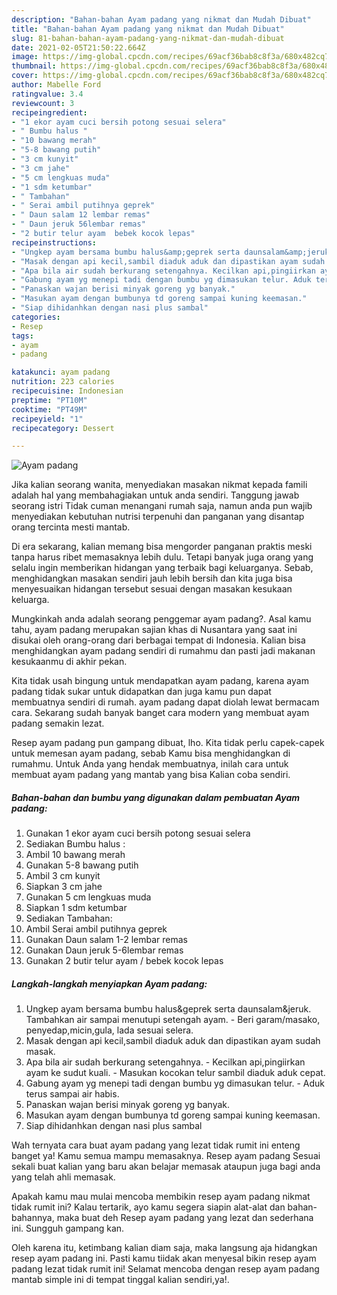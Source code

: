 ```yaml
---
description: "Bahan-bahan Ayam padang yang nikmat dan Mudah Dibuat"
title: "Bahan-bahan Ayam padang yang nikmat dan Mudah Dibuat"
slug: 81-bahan-bahan-ayam-padang-yang-nikmat-dan-mudah-dibuat
date: 2021-02-05T21:50:22.664Z
image: https://img-global.cpcdn.com/recipes/69acf36bab8c8f3a/680x482cq70/ayam-padang-foto-resep-utama.jpg
thumbnail: https://img-global.cpcdn.com/recipes/69acf36bab8c8f3a/680x482cq70/ayam-padang-foto-resep-utama.jpg
cover: https://img-global.cpcdn.com/recipes/69acf36bab8c8f3a/680x482cq70/ayam-padang-foto-resep-utama.jpg
author: Mabelle Ford
ratingvalue: 3.4
reviewcount: 3
recipeingredient:
- "1 ekor ayam cuci bersih potong sesuai selera"
- " Bumbu halus "
- "10 bawang merah"
- "5-8 bawang putih"
- "3 cm kunyit"
- "3 cm jahe"
- "5 cm lengkuas muda"
- "1 sdm ketumbar"
- " Tambahan"
- " Serai ambil putihnya geprek"
- " Daun salam 12 lembar remas"
- " Daun jeruk 56lembar remas"
- "2 butir telur ayam  bebek kocok lepas"
recipeinstructions:
- "Ungkep ayam bersama bumbu halus&amp;geprek serta daunsalam&amp;jeruk. Tambahkan air sampai menutupi setengah ayam. Beri garam/masako, penyedap,micin,gula, lada sesuai selera."
- "Masak dengan api kecil,sambil diaduk aduk dan dipastikan ayam sudah masak."
- "Apa bila air sudah berkurang setengahnya. Kecilkan api,pingiirkan ayam ke sudut kuali. Masukan kocokan telur sambil diaduk aduk cepat."
- "Gabung ayam yg menepi tadi dengan bumbu yg dimasukan telur. Aduk terus sampai air habis."
- "Panaskan wajan berisi minyak goreng yg banyak."
- "Masukan ayam dengan bumbunya td goreng sampai kuning keemasan."
- "Siap dihidanhkan dengan nasi plus sambal"
categories:
- Resep
tags:
- ayam
- padang

katakunci: ayam padang 
nutrition: 223 calories
recipecuisine: Indonesian
preptime: "PT10M"
cooktime: "PT49M"
recipeyield: "1"
recipecategory: Dessert

---
```



![Ayam padang](https://img-global.cpcdn.com/recipes/69acf36bab8c8f3a/680x482cq70/ayam-padang-foto-resep-utama.jpg)

Jika kalian seorang wanita, menyediakan masakan nikmat kepada famili adalah hal yang membahagiakan untuk anda sendiri. Tanggung jawab seorang istri Tidak cuman menangani rumah saja, namun anda pun wajib menyediakan kebutuhan nutrisi terpenuhi dan panganan yang disantap orang tercinta mesti mantab.

Di era  sekarang, kalian memang bisa mengorder panganan praktis meski tanpa harus ribet memasaknya lebih dulu. Tetapi banyak juga orang yang selalu ingin memberikan hidangan yang terbaik bagi keluarganya. Sebab, menghidangkan masakan sendiri jauh lebih bersih dan kita juga bisa menyesuaikan hidangan tersebut sesuai dengan masakan kesukaan keluarga. 



Mungkinkah anda adalah seorang penggemar ayam padang?. Asal kamu tahu, ayam padang merupakan sajian khas di Nusantara yang saat ini disukai oleh orang-orang dari berbagai tempat di Indonesia. Kalian bisa menghidangkan ayam padang sendiri di rumahmu dan pasti jadi makanan kesukaanmu di akhir pekan.

Kita tidak usah bingung untuk mendapatkan ayam padang, karena ayam padang tidak sukar untuk didapatkan dan juga kamu pun dapat membuatnya sendiri di rumah. ayam padang dapat diolah lewat bermacam cara. Sekarang sudah banyak banget cara modern yang membuat ayam padang semakin lezat.

Resep ayam padang pun gampang dibuat, lho. Kita tidak perlu capek-capek untuk memesan ayam padang, sebab Kamu bisa menghidangkan di rumahmu. Untuk Anda yang hendak membuatnya, inilah cara untuk membuat ayam padang yang mantab yang bisa Kalian coba sendiri.

<!--inarticleads1-->

##### Bahan-bahan dan bumbu yang digunakan dalam pembuatan Ayam padang:

1. Gunakan 1 ekor ayam cuci bersih potong sesuai selera
1. Sediakan  Bumbu halus :
1. Ambil 10 bawang merah
1. Gunakan 5-8 bawang putih
1. Ambil 3 cm kunyit
1. Siapkan 3 cm jahe
1. Gunakan 5 cm lengkuas muda
1. Siapkan 1 sdm ketumbar
1. Sediakan  Tambahan:
1. Ambil  Serai ambil putihnya geprek
1. Gunakan  Daun salam 1-2 lembar remas
1. Gunakan  Daun jeruk 5-6lembar remas
1. Gunakan 2 butir telur ayam / bebek kocok lepas




<!--inarticleads2-->

##### Langkah-langkah menyiapkan Ayam padang:

1. Ungkep ayam bersama bumbu halus&amp;geprek serta daunsalam&amp;jeruk. Tambahkan air sampai menutupi setengah ayam. - Beri garam/masako, penyedap,micin,gula, lada sesuai selera.
1. Masak dengan api kecil,sambil diaduk aduk dan dipastikan ayam sudah masak.
1. Apa bila air sudah berkurang setengahnya. - Kecilkan api,pingiirkan ayam ke sudut kuali. - Masukan kocokan telur sambil diaduk aduk cepat.
1. Gabung ayam yg menepi tadi dengan bumbu yg dimasukan telur. - Aduk terus sampai air habis.
1. Panaskan wajan berisi minyak goreng yg banyak.
1. Masukan ayam dengan bumbunya td goreng sampai kuning keemasan.
1. Siap dihidanhkan dengan nasi plus sambal




Wah ternyata cara buat ayam padang yang lezat tidak rumit ini enteng banget ya! Kamu semua mampu memasaknya. Resep ayam padang Sesuai sekali buat kalian yang baru akan belajar memasak ataupun juga bagi anda yang telah ahli memasak.

Apakah kamu mau mulai mencoba membikin resep ayam padang nikmat tidak rumit ini? Kalau tertarik, ayo kamu segera siapin alat-alat dan bahan-bahannya, maka buat deh Resep ayam padang yang lezat dan sederhana ini. Sungguh gampang kan. 

Oleh karena itu, ketimbang kalian diam saja, maka langsung aja hidangkan resep ayam padang ini. Pasti kamu tiidak akan menyesal bikin resep ayam padang lezat tidak rumit ini! Selamat mencoba dengan resep ayam padang mantab simple ini di tempat tinggal kalian sendiri,ya!.

